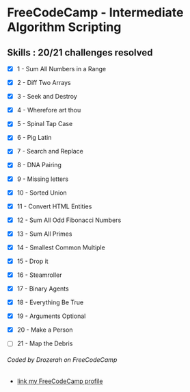 # FreeCodeCamp - Intermediate Algorithm Scripting

## Skills : 20/21 challenges resolved

- [x]  1 - Sum All Numbers in a Range
- [x]  2 - Diff Two Arrays
- [x]  3 - Seek and Destroy
- [x]  4 - Wherefore art thou
- [x]  5 - Spinal Tap Case
- [x]  6 - Pig Latin
- [x]  7 - Search and Replace
- [x]  8 - DNA Pairing
- [x]  9 - Missing letters
- [x] 10 - Sorted Union
- [x] 11 - Convert HTML Entities
- [x] 12 - Sum All Odd Fibonacci Numbers
- [x] 13 - Sum All Primes
- [x] 14 - Smallest Common Multiple
- [x] 15 - Drop it
- [x] 16 - Steamroller
- [x] 17 - Binary Agents
- [x] 18 - Everything Be True
- [x] 19 - Arguments Optional
- [x] 20 - Make a Person
- [ ] 21 - Map the Debris


###### Coded by Drozerah on FreeCodeCamp

* [link my FreeCodeCamp profile](https://www.freecodecamp.org/drozerah)